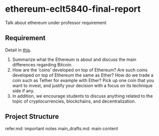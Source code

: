 # ethereum-eclt5840-final-report

Talk about ethereum under professor requirement


## Requirement

Detail in [this](./report.pdf).

1. Summarize what the Ethereum is about and discuss the main differences regarding Bitcoin.
2. How are the ’coins’ developed on top of Ethereum? Are such coins developed on top of Ethereum the same as Ether? How do we trade a coin such as Tether for example with Ether? Pick up one coin that you want to invest, and justify your decision with a focus on its technique side if any.
3. In addition, we encourage students to discuss anything related to the topic of cryptocurrencies, blockchains, and decentralization.


## Project Structure

refer.md: important notes
main_drafts.md: main content
